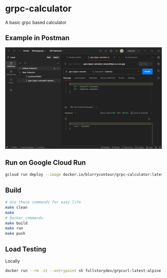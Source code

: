 # grpc-calculator

A basic grpc based calculator

## Example in Postman
![image](docs/images/postman.png)

## Run on Google Cloud Run
```bash
gcloud run deploy --image docker.io/blurrycontour/grpc-calculator:latest --platform managed --port 50051
```

## Build
```bash
# Use these commands for easy life
make clean
make
# Docker commands
make build
make run
make push
```

## Load Testing
Locally
```bash
docker run --rm -it --entrypoint sh fullstorydev/grpcurl:latest-alpine -c "while true; do grpcurl -plaintext -d '{\"a\":1, \"b\":2}' localhost:50051 calculator.Calculator/Add; sleep 0; done"
```

##
